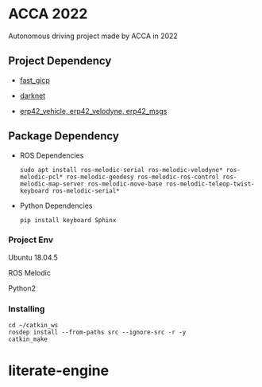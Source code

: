 # ACCA 2022

Autonomous driving project made by ACCA in 2022

## Project Dependency

- [fast_gicp](https://github.com/SMRT-AIST/fast_gicp)

- [darknet](https://github.com/leggedrobotics/darknet)

- [erp42_vehicle, erp42_velodyne, erp42_msgs](https://github.com/jdj2261/ERP42-ROS)

## Package Dependency

- ROS Dependencies

  ```
  sudo apt install ros-melodic-serial ros-melodic-velodyne* ros-melodic-pcl* ros-melodic-geodesy ros-melodic-ros-control ros-melodic-map-server ros-melodic-move-base ros-melodic-teleop-twist-keyboard ros-melodic-serial*
  ```

- Python Dependencies

  ```
  pip install keyboard Sphinx
  ```

### Project Env

Ubuntu 18.04.5

ROS Melodic

Python2

### Installing

```
cd ~/catkin_ws
rosdep install --from-paths src --ignore-src -r -y
catkin_make
```
# literate-engine
